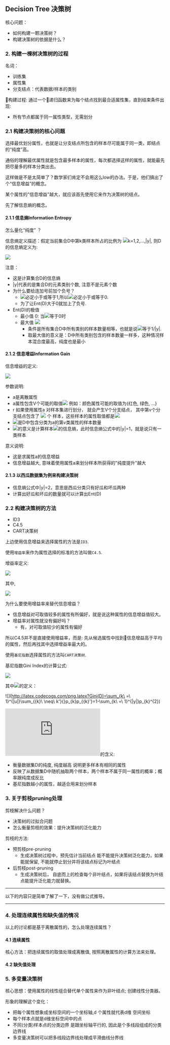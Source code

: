 ## Decision Tree 决策树

核心问题：
- 如何构建一颗决策树？
- 构建决策树的依据是什么？

### 2. 构建一棵树决策树的过程

名词：
- 训练集
- 属性集
- 分支结点：代表数据/样本的类别

构建过程:
通过一个递归函数来为每个结点找到最合适属性集，直到结束条件出现:
- 所有节点都属于同一属性类型，无需划分

### 2.1 构建决策树的核心问题

选择最优划分属性，也就是让分支结点所包含的样本尽可能属于同一类，即结点的“纯度”高。

通俗的理解最优属性就是包含最多样本的属性，每次都选择这样的属性，就能最先把尽量多的样本分类出去。

这样做是不是太简单了？数学家们肯定不会用这么low的办法。于是，他们搞出了个“信息增益”的概念。

某个属性的"信息增益"越大，就应该首先使用它来作为决策树的结点。

先了解信息熵的概念。

#### 2.1.1 信息熵Information Entropy

怎么量化“纯度” ？

信息熵定义描述：假定当前集合D中第k类样本所占的比例为
![](http://latex.codecogs.com/png.latex?p_{k})k=1,2,...,|y|, 则D的信息熵定义为:

![](http://latex.codecogs.com/png.latex?Ent(D)=-\sum_{k=1}^{|y|}p_{k}log_{2}^{p_{k}})

注意：
- 这是计算集合D的信息熵
- |y|代表的是集合D的元素类别个数, 注意不是元素个数
- 为什么要给连加号前加个负号？
  - ![](http://latex.codecogs.com/png.latex?p_{k})必定小于或等于1,所以![](http://latex.codecogs.com/png.latex?log_{2}^{k})必定小于或等于0.
  - 为了让Ent(D)大于0就加上了负号.
- Ent(D)的极值
  - 最小值 0: 当![](http://latex.codecogs.com/png.latex?p_{k})等于0时
  - 最大值 ![](http://latex.codecogs.com/png.latex?log_{2}^{|y|})
    - 条件是所有集合D中所有类别的样本数量相等，也就是说![](http://latex.codecogs.com/png.latex?p_{k})等于1/|y|.
    - 取最大值的意义是：D中所有类别包含的样本数量一样多，这种情况样本混合度最高，纯度也是最小


#### 2.1.2 信息增益Information Gain

信息增益的定义:

![](http://latex.codecogs.com/png.latex?Gain(D,a)=Ent(D)-\sum_{v=1}^{V}\frac{|D^{v}|}{|D|}Ent(D^{v}))

参数说明:
- a是离散属性
- a属性包含V个可能的取值![](http://latex.codecogs.com/png.latex?{a^{1},a^{2},...,a^{V}}) 例如：颜色属性可能的取值为{红色, 绿色, ...}
- r 如果使用属性a 对样本集进行划分， 就会产生V个分支结点， 其中第v个分支结点包含了 ![](http://latex.codecogs.com/png.latex?D^{v}) 个 样本，这些样本的属性取值都是![](http://latex.codecogs.com/png.latex?{a^{v}})
- ![](http://latex.codecogs.com/png.latex?|D^{v}|)是D中包含分类为a的第v类属性的样本数量
- ![](http://latex.codecogs.com/png.latex?Ent(D^{v}))的意义是计算样本![](http://latex.codecogs.com/png.latex?D^{v})的信息熵，此时信息熵公式中的|y|=1，就是说只有一类样本

意义说明:
- 这是求属性a的信息增益
- 信息增益越大, 意味着使用属性a来划分样本所获得的"纯度提升"越大


#### 2.1.3 以西瓜数据集为例来构建决策树

- 信息熵公式中|y|=2，意思是西瓜分类只有好瓜和坏瓜两种
- 计算出好瓜和坏瓜的数量就可以计算出Ent(D)

### 2.2 构建决策树的方法

- ID3
- C4.5
- CART决策树

上边使用信息增益来选择属性的方法是`ID3`.

使用`增益率`来作为属性选择的标准的方法叫做`C4.5`.

增益率定义:

![](http://latex.codecogs.com/png.latex?Gain_ratio(D,a)=\frac{Gain(D,a)}{IV(a)})

其中,

![](http://latex.codecogs.com/png.latex?IV(a)=-\sum_{v=1}^{V}\frac{|D^{v}|}{|D|}\log_{2}\frac{|D^{v}|}{|D|})

为什么要使用增益率来替代信息增益？
- 信息增益对可取值较多的属性有所偏好，就是说这种属性的信息增益值较大。
- 增益率对属性就没有偏好吗？
  - 有，对可取值较少的属性有偏好

 所以C4.5并不是直接使用增益率，而是: 先从候选属性中找到信息增益高于平均的属性，然后再找其中选择增益率最大的。

使用`基尼指数`选择属性的方法叫`CART决策树`.

基尼指数Gini Index的计算公式:

![](http://latex.codecogs.com/png.latex?GiniIndex(D,a)=\sum_{v=1}^{V}\frac{|D^{v}|}{|D|}Gini(D^{v}))

其中![](http://latex.codecogs.com/png.latex?Gini(D^{v}))的定义：

![](http://latex.codecogs.com/png.latex?Gini(D)=\sum_{k\ =\ 1}^{|u|}\sum_{{k}\ \neq\ k'}{}p_{k}p_{{k}'}=1-\sum_{k\ =\ 1}^{|y|}p_{k}^{2})

![](http://latex.codecogs.com/png.latex?Gini(D))的含义:
- 衡量数据集D的纯度, 纯度越高 说明更多样本有相同的属性
- 反映了从数据集D中随机抽取两个样本，两个样本不属于同一属性的概率；概率跟纯度成反比
- 基尼指数越小的属性，越适合用来划分样本

### 3. 关于剪枝pruning处理

剪枝解决什么问题？
- 决策树的过拟合问题
- 怎么衡量剪枝的效果：提升决策树的泛化能力

剪枝的方法:
- 预剪枝pre-pruning
  -  生成决策树过程中，预先估计当前结点 能不能提升决策树泛化能力，如果能就保留, 不能就停止划分并将该结点标记为叶结点
- 后剪枝post-pruning
  - 生成决策树后， 自底而上的检查每个非叶结点，如果将该结点替换为叶结点能提升泛化能力就替换。

-------

以下的内容只是简单了解了一下，没有做公式推导。

-------

### 4. 处理连续属性和缺失值的情况

以上的讨论都是基于离散属性的，怎么处理连续属性？

#### 4.1 连续属性

核心方法：把连续属性的取值处理成离散值, 按照离散属性的计算方法来处理。

#### 4.2 缺失值处理

### 5. 多变量决策树

核心思想：使用属性的线性组合替代单个属性来作为非叶结点; 创建线性分类器。

形象的理解这个变化：
- 把每个属性想象成坐标空间的一个坐标轴,d 个属性就代表d维 空间坐标
- 每个样本点就是d维坐标空间中的点
- 不同(分类)样本点的分类边界 是跟坐标轴平行的, 因此是个多线段组成的分类边界线
- 多变量决策树可以把多线段边界线处理成平滑曲线分界线
